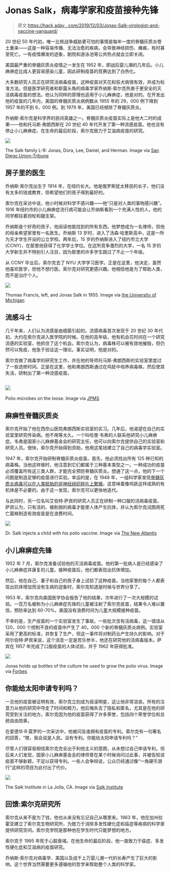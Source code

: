 # Jonas Salk，病毒学家和疫苗接种先锋

> 原文:[https://hack aday . com/2019/12/03/Jonas-Salk-virologist-and-vaccine-vanguard/](https://hackaday.com/2019/12/03/jonas-salk-virologist-and-vaccination-vanguard/)

20 世纪 50 年代初，唯一比核战争威胁更可怕的事情是每年一度的脊髓灰质炎卷土重来——这是一种容易传播、无法治愈的疾病，会导致神经损伤、瘫痪，有时甚至死亡。一有疫情爆发的迹象，剧院和游泳池等公共热点就会立即关闭。

美国最严重的脊髓灰质炎疫情之一发生在 1952 年，即战后婴儿潮的几年后。小儿麻痹症比成人更容易感染儿童，因此研制疫苗的竞赛达到了白热化。

大多数研究人员正在研究活病毒疫苗，这种疫苗对天花和狂犬病很有效，并成为标准方法。但是医学研究者和崭露头角的病毒学家乔纳斯·索尔克热衷于更安全的灭活病毒疫苗的想法。他认为同样的原理也适用于小儿麻痹症，他是对的。在开发出他的疫苗的几年内，美国的脊髓灰质炎病例数从 1955 年的 29，000 例下降到 1957 年的不到 6，000 例。到 1979 年，美国已经根除了脊髓灰质炎。

乔纳斯·索尔克是科学界的民间英雄之一。脊髓灰质炎疫苗实际上是他大二时的成果——他和托马斯·弗朗西斯在 20 世纪 40 年代开发了第一种流感疫苗。他也没有停止小儿麻痹症。在生命的最后阶段，索尔克致力于艾滋病疫苗的研究。

[![](../Images/1321616778589aad3e8e994714400673.png)](https://hackaday.com/wp-content/uploads/2019/11/salk-family.png)

The Salk family L-R: Jonas, Dora, Lee, Daniel, and Herman. Image via [San Diego Union-Tribune](https://www.sandiegouniontribune.com/news/science/sdut-jonas-salk-retrospective-2014oct24-htmlstory.html)

## 房子里的医生

乔纳斯·索尔克出生于 1914 年，在纽约长大。他是俄罗斯犹太移民的长子，他们没有太多的钱或教育，但希望他们的孩子得到最好的。

索尔克在采访中说，他小时候对科学不感兴趣——他“只是对人类的事物感兴趣”。1916 年纽约市的小儿麻痹症流行病可能会让乔纳斯看到一个充满人性的人，他的同学都拄着拐杖和腿支架。

乔纳斯是个好奇的孩子，他阅读他能找到的所有东西。他梦想成为一名律师，但他的母亲希望家里有一名医生。乔纳斯 13 岁时，进入了汤森·哈里斯高中，这是一所为天才学生开设的公立学校。两年后，15 岁的乔纳斯进入了纽约市立大学(CCNY)，在那里他获得了化学学士学位。在这所竞争激烈的大学，一名 15 岁的大学新生并不特别引人注目，因为那里的许多学生跳过了不止一个年级。

从 CCNY 毕业后，索尔克去了 NYU 大学学习医学。正是在这里，他决定，虽然他喜欢医学，但他不想行医。索尔克对研究更感兴趣。他相信他是为了帮助人类，而不是治疗个人。

[![](../Images/fd67a730eca67bd23a171aac98b97a43.png)](https://hackaday.com/wp-content/uploads/2019/11/salk-and-francis.png)

Thomas Francis, left, and Jonas Salk in 1955\. Image via [the University of Michigan](https://quod.lib.umich.edu/b/bhl/x-bl006821/BL006821?lastkey=bhl_cr;lastpage=browse;lastvalue=e;size=50;start=1;subview=detail;view=entry)

## 流感斗士

几千年来，人们认为流感是由细菌引起的。流感病毒首次发现于 20 世纪 30 年代初，大约在索尔克进入医学院的时候。在他的高年级，他有机会花时间在一个研究流感的实验室，他抓住了这个机会。索尔克认为，病毒株可以被有效地摧毁，但仍然可以免疫，他急于验证这一理论。事实证明，他是对的。

索尔克做了病毒学的研究生工作，并在他的导师托马斯·弗朗西斯的实验室里度过了一些选修时间。正是在这里，他和弗朗西斯通过在鸡胚中培养病毒株，然后使其失活，研制出了第一种流感疫苗。

## [![](../Images/2c6eb0d8117d382e0b94ba44b303ff86.png)](https://hackaday.com/wp-content/uploads/2019/11/poliomyelitis.png)

Polio microbes on the loose. Image via [JPMS](https://blogs.jpmsonline.com/wp-content/uploads/2015/04/poliovirus2.jpg)

## 麻痹性脊髓灰质炎

索尔克开始了他在西奈山医院弗朗西斯实验室的实习。几年后，他渴望在自己的实验室里研究传染病。他不用等太久。一个叫哈里·韦弗的人联系他研究小儿麻痹症。韦弗是国家小儿麻痹基金会的研究主任，他可以向索尔克提供自己的实验室和研究人员。很快，索尔克开始得到资助，他用这笔钱建立了自己的病毒学实验室。

1947 年，索尔克开始研制脊髓灰质炎疫苗。首先，他必须找出所有 125 种已知的病毒株。当他这样做时，他注意到它们都属于三种基本类型之一。一种成功的疫苗必须覆盖所有这三类人群，才能完全预防脊髓灰质炎。想通了这一点，他的下一个问题是制造足够的疫苗进行实验。幸运的是，在 1948 年，一组科学家发现[脊髓灰质炎病毒可以在人类胚胎的非神经组织碎片上繁殖](https://www.historyofvaccines.org/content/breakthrough-culturing-viruses)，这意味着像鸡胚这样成熟的有机体是不必要的。由于这一发现，索尔克可以更快地迭代。

与此同时，另一位名叫艾伯特·萨宾的研究人员正在研制一种口服的活病毒疫苗。萨宾认为，只有活的、被削弱的病毒才能使人体产生抗体，并认为索尔克试图用死亡菌株制造有效疫苗是在浪费时间。

[![](../Images/f894a008561342d423d431986bf5fa28.png)](https://hackaday.com/wp-content/uploads/2019/11/jonas-injects-child.png)

Dr. Salk injects a child with his polio vaccine. Image via [The New Atlantis](https://www.thenewatlantis.com/publications/jonas-salk-the-peoples-scientist)

## 小儿麻痹症先锋

1952 年 7 月，索尔克准备试验他的灭活病毒疫苗。他的第一批病人是已经感染了小儿麻痹症并康复的儿童。接种疫苗后，他们都表现出抗体增加。

然后，他在自己、妻子和自己的孩子身上试验了这种疫苗。当他家里的每个人都表现出抗体增加而没有生病的迹象时，索尔克知道是时候与世界分享了。

1953 年，索尔克向美国医学协会报告了他的结果，次年进行了一次大规模的试验。一百万名被称为小儿麻痹症先锋的儿童被注射了索尔克疫苗，结果令人难以置信，预防率达到 60-70%。美国没有浪费时间为儿童大规模接种疫苗。

不幸的是，生产疫苗的一个实验室发生了事故。一些批次含有活病毒，这一错误从 120，000 个控制不良的疫苗中产生了 40，000 个新的脊髓灰质炎病例。实验室采用了更高的标准，并恢复了生产，但这一事件将对制药业产生持久的影响。对于阿尔伯特·萨宾来说，这个消息一定是苦乐参半，他还在研究他的活病毒版本。萨宾在 1957 年完成了口服疫苗的人体试验，并于 1962 年获得批准。

[![](../Images/19aaf11d377b823c0c6246fc29e3ba42.png)](https://hackaday.com/wp-content/uploads/2019/11/salks-big-bottles.png)

Jonas holds up bottles of the culture he used to grow the polio virus. Image via [Forbes](https://www.forbes.com/sites/tarahaelle/2015/04/13/polio-vaccine-found-safe-and-effective-60-years-ago-what-would-salk-think-today/#77981f637305)

## 你能给太阳申请专利吗？

一旦他的疫苗被证明有效，索尔克立刻成为摇滚明星，这让他非常沮丧。所有的注意力从他的研究中夺走了时间和精力，他后悔失去了隐私和匿名，尤其是在他的研究受到关注的地方。索尔克因为他的疫苗获得了许多荣誉，包括四个荣誉学位和总统自由勋章。

在爱德华·R·莫罗的一次采访中，他被问及谁拥有疫苗的专利。索尔克有一句著名的回答，“嗯，我会说是人民。没有专利。你能给太阳申请专利吗？”

尽管人们很容易相信索尔克完全出于利他主义的意图，从未想过自己申请专利，但后来人们发现，国家小儿麻痹基金会的律师曾在某个时候询问过此事，并被告知该疫苗不够新颖，不足以获得专利。一些人会争辩说，公众已经通过像“一角硬币游行”这样的项目为此付出了代价。

[![](../Images/bc66208866aaa9dc311d052aa83c5100.png)](https://hackaday.com/wp-content/uploads/2019/11/salk-institute.png)

The Salk Institute in La Jolla, CA. Image via [Salk Institute](https://www.salk.edu/2019-march-wallpaper/)

## 回馈:索尔克研究所

索尔克从来不是为了钱，他也从来没有忘记自己从哪里来。1963 年，他在加州拉霍亚建立了索尔克生物研究所，为致力于消除多发性硬化症和癌症等疾病的科学家提供研究空间。索尔克学院是那种他在学生时代只能梦想的地方。

索尔克于 1995 年死于心脏衰竭。在他生命的最后阶段，他一直致力于癌症、多发性硬化症和艾滋病的疫苗研究。

乔纳斯·索尔克对病毒学、美国以及成千上万婴儿潮一代的长寿产生了巨大的影响。这个世界当然需要更多遵循他的哲学来帮助整个人类的科学家。
